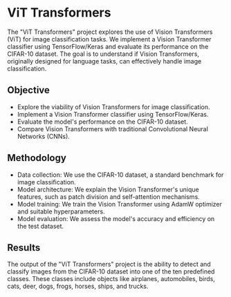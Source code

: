 # ViT Transformers

The "ViT Transformers" project explores the use of Vision Transformers (ViT) for image classification tasks. We implement a Vision Transformer classifier using TensorFlow/Keras and evaluate its performance on the CIFAR-10 dataset. The goal is to understand if Vision Transformers, originally designed for language tasks, can effectively handle image classification.

## Objective

- Explore the viability of Vision Transformers for image classification.
- Implement a Vision Transformer classifier using TensorFlow/Keras.
- Evaluate the model's performance on the CIFAR-10 dataset.
- Compare Vision Transformers with traditional Convolutional Neural Networks (CNNs).

## Methodology

- Data collection: We use the CIFAR-10 dataset, a standard benchmark for image classification.
- Model architecture: We explain the Vision Transformer's unique features, such as patch division and self-attention mechanisms.
- Model training: We train the Vision Transformer using AdamW optimizer and suitable hyperparameters.
- Model evaluation: We assess the model's accuracy and efficiency on the test dataset.

## Results

The output of the "ViT Transformers" project is the ability to detect and classify images from the CIFAR-10 dataset into one of the ten predefined classes. These classes include objects like airplanes, automobiles, birds, cats, deer, dogs, frogs, horses, ships, and trucks.

